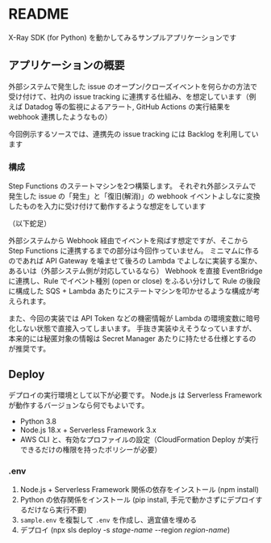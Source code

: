 # README

X-Ray SDK (for Python) を動かしてみるサンプルアプリケーションです

## アプリケーションの概要

外部システムで発生した issue のオープン/クローズイベントを何らかの方法で受け付けて、社内の issue tracking に連携する仕組み、を想定しています（例えば Datadog 等の監視によるアラート, GitHub Actions の実行結果を webhook 連携したようなもの）

今回例示するソースでは、連携先の issue tracking には Backlog を利用しています

### 構成

Step Functions のステートマシンを2つ構築します。
それぞれ外部システムで発生した issue の「発生」と「復旧(解消)」の webhook イベントよしなに変換したものを入力に受け付けて動作するような想定をしています

（以下蛇足）

外部システムから Webhook 経由でイベントを飛ばす想定ですが、そこから Step Functions に連携するまでの部分は今回作っていません。
ミニマムに作るのであれば API Gateway を噛ませて後ろの Lambda でよしなに実装する案か、あるいは（外部システム側が対応しているなら） Webhook を直接 EventBridge に連携し、Rule でイベント種別 (open or close) をふるい分けして Rule の後段に構成した SQS + Lambda あたりにステートマシンを叩かせるような構成が考えられます。

また、今回の実装では API Token などの機密情報が Lambda の環境変数に暗号化しない状態で直接入ってしまいます。
手抜き実装ゆえそうなっていますが、本来的には秘匿対象の情報は Secret Manager あたりに持たせる仕様とするのが推奨です。

## Deploy

デプロイの実行環境として以下が必要です。
Node.js は Serverless Framework が動作するバージョンなら何でもよいです。

- Python 3.8
- Node.js 18.x + Serverless Framework 3.x
- AWS CLI と、有効なプロファイルの設定（CloudFormation Deploy が実行できるだけの権限を持ったポリシーが必要）

### .env

1. Node.js + Serverless Framework 関係の依存をインストール (npm install)
2. Python の依存関係をインストール (pip install, 手元で動かさずにデプロイするだけなら実行不要)
3. `sample.env` を複製して `.env` を作成し、適宜値を埋める
4. デプロイ (npx sls deploy -s _stage-name_ --region _region-name_)